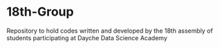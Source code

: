# 18th-Group
Repository to hold codes written and developed by the 18th assembly of students participating at Dayche Data Science Academy
